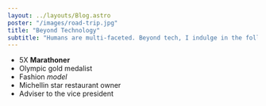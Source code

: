 ```yaml
---
layout: ../layouts/Blog.astro
poster: "/images/road-trip.jpg"
title: "Beyond Technology"
subtitle: "Humans are multi-faceted. Beyond tech, I indulge in the following:"
---
```


- 5X **Marathoner**
- Olympic gold medalist
- Fashion _model_
- Michellin star restaurant owner
- Adviser to the vice president